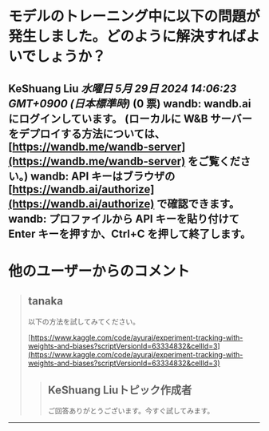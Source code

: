 # モデルのトレーニング中に以下の問題が発生しました。どのように解決すればよいでしょうか？
**KeShuang Liu** *水曜日 5月 29日 2024 14:06:23 GMT+0900 (日本標準時)* (0 票)
wandb: wandb.ai にログインしています。 (ローカルに W&B サーバーをデプロイする方法については、[https://wandb.me/wandb-server](https://wandb.me/wandb-server) をご覧ください。)
wandb: API キーはブラウザの [https://wandb.ai/authorize](https://wandb.ai/authorize) で確認できます。
wandb: プロファイルから API キーを貼り付けて Enter キーを押すか、Ctrl+C を押して終了します。
---
 # 他のユーザーからのコメント
> ## tanaka
> 
> 以下の方法を試してみてください。
> 
> [https://www.kaggle.com/code/ayuraj/experiment-tracking-with-weights-and-biases?scriptVersionId=63334832&cellId=3](https://www.kaggle.com/code/ayuraj/experiment-tracking-with-weights-and-biases?scriptVersionId=63334832&cellId=3)
> 
> 
> 
> > ## KeShuang Liuトピック作成者
> > 
> > ご回答ありがとうございます。今すぐ試してみます。
> > 
> > 
> > 
---

